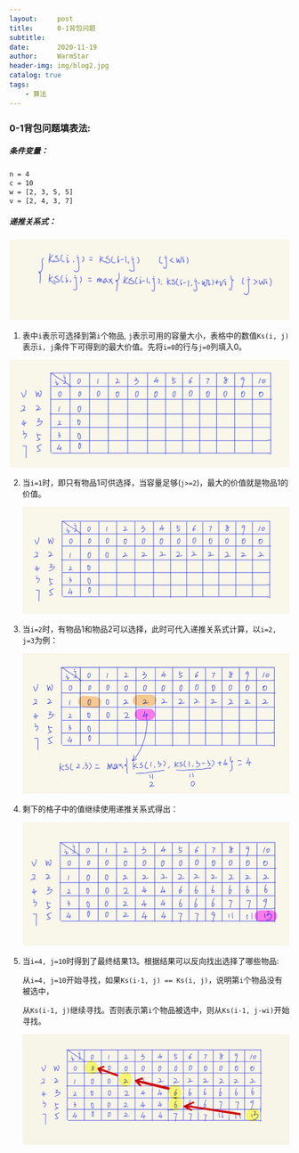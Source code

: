 ```yaml
---
layout:     post   				    
title:      0-1背包问题				
subtitle:   
date:       2020-11-19 				
author:     WarmStar
header-img: img/blog2.jpg 	
catalog: true 				
tags:							
    - 算法
---
```






### 0-1背包问题填表法:

##### 条件变量：

```
n = 4
c = 10
w = [2, 3, 5, 5]
v = [2, 4, 3, 7]
```

##### 递推关系式：

![](https://raw.githubusercontent.com/VixeruntR/VixeruntR.github.io/master/img/figure/blog2_6.jpg)

1. 表中`i`表示可选择到第`i`个物品,  `j`表示可用的容量大小，表格中的数值`Ks(i, j)`表示`i, j`条件下可得到的最大价值。先将`i=0`的行与`j=0`列填入0。

![](https://raw.githubusercontent.com/VixeruntR/VixeruntR.github.io/master/img/figure/blog2_1.jpg)

2. 当`i=1`时，即只有物品1可供选择，当容量足够(`j>=2`)，最大的价值就是物品1的价值。

   ![](https://raw.githubusercontent.com/VixeruntR/VixeruntR.github.io/master/img/figure/blog2_2.jpg)

3. 当`i=2`时，有物品1和物品2可以选择，此时可代入递推关系式计算，以`i=2, j=3`为例：

   ![](https://raw.githubusercontent.com/VixeruntR/VixeruntR.github.io/master/img/figure/blog2_3.jpg)

4. 剩下的格子中的值继续使用递推关系式得出：

   ![](https://raw.githubusercontent.com/VixeruntR/VixeruntR.github.io/master/img/figure/blog2_4.jpg)

5. 当`i=4, j=10`时得到了最终结果13。根据结果可以反向找出选择了哪些物品:

   从`i=4, j=10`开始寻找，如果`Ks(i-1, j) == Ks(i, j)`，说明第`i`个物品没有被选中，

   从`Ks(i-1, j)`继续寻找。否则表示第`i`个物品被选中，则从`Ks(i-1, j-wi)`开始寻找。

   ![](https://raw.githubusercontent.com/VixeruntR/VixeruntR.github.io/master/img/figure/blog2_5.jpg)

   

